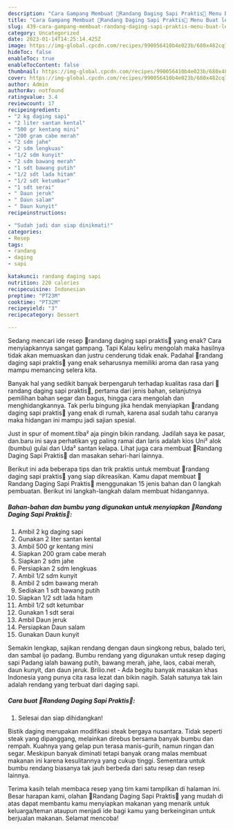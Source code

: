 ```yaml
---
description: "Cara Gampang Membuat 🥩Randang Daging Sapi Praktis🥩 Menu Buat lebaran"
title: "Cara Gampang Membuat 🥩Randang Daging Sapi Praktis🥩 Menu Buat lebaran"
slug: 439-cara-gampang-membuat-randang-daging-sapi-praktis-menu-buat-lebaran
category: Uncategorized
date: 2023-01-14T14:25:14.425Z
image: https://img-global.cpcdn.com/recipes/990056410b4e023b/680x482cq70/randang-daging-sapi-praktis-foto-resep-utama.jpg
hideToc: false
enableToc: true
enableTocContent: false
thumbnail: https://img-global.cpcdn.com/recipes/990056410b4e023b/680x482cq70/randang-daging-sapi-praktis-foto-resep-utama.jpg
cover: https://img-global.cpcdn.com/recipes/990056410b4e023b/680x482cq70/randang-daging-sapi-praktis-foto-resep-utama.jpg
author: Admin
authorAv: notfound
ratingvalue: 3.4
reviewcount: 17
recipeingredient:
- "2 kg daging sapi"
- "2 liter santan kental"
- "500 gr kentang mini"
- "200 gram cabe merah"
- "2 sdm jahe"
- "2 sdm lengkuas"
- "1/2 sdm kunyit"
- "2 sdm bawang merah"
- "1 sdt bawang putih"
- "1/2 sdt lada hitam"
- "1/2 sdt ketumbar"
- "1 sdt serai"
- " Daun jeruk"
- " Daun salam"
- " Daun kunyit"
recipeinstructions:

- "Sudah jadi dan siap dinikmati!"
categories:
- Resep
tags:
- randang
- daging
- sapi

katakunci: randang daging sapi 
nutrition: 220 calories
recipecuisine: Indonesian
preptime: "PT23M"
cooktime: "PT32M"
recipeyield: "3"
recipecategory: Dessert

---
```



Sedang mencari ide resep 🥩randang daging sapi praktis🥩 yang enak? Cara menyiapkannya sangat gampang. Tapi Kalau keliru mengolah maka hasilnya tidak akan memuaskan dan justru cenderung tidak enak. Padahal 🥩randang daging sapi praktis🥩 yang enak seharusnya memiliki aroma dan rasa yang mampu memancing selera kita.


Banyak hal yang sedikit banyak berpengaruh terhadap kualitas rasa dari 🥩randang daging sapi praktis🥩, pertama dari jenis bahan, selanjutnya pemilihan bahan segar dan bagus, hingga cara mengolah dan menghidangkannya. Tak perlu bingung jika hendak menyiapkan 🥩randang daging sapi praktis🥩 yang enak di rumah, karena asal sudah tahu caranya maka hidangan ini mampu jadi sajian spesial.

Just in spur of moment.tiba² aja pingin bikin randang. Jadilah saya ke pasar, dan.baru ini saya perhatikan yg paling ramai dan laris adalah kios Uni² alok (bumbu) gulai dan Uda² santan kelapa. Lihat juga cara membuat 🥩Randang Daging Sapi Praktis🥩 dan masakan sehari-hari lainnya.


Berikut ini ada beberapa tips dan trik praktis untuk membuat 🥩randang daging sapi praktis🥩 yang siap dikreasikan. Kamu dapat membuat 🥩Randang Daging Sapi Praktis🥩 menggunakan 15 jenis bahan dan 0 langkah pembuatan. Berikut ini langkah-langkah dalam membuat hidangannya.

<!--inarticleads1-->

##### Bahan-bahan dan bumbu yang digunakan untuk menyiapkan 🥩Randang Daging Sapi Praktis🥩:

1. Ambil 2 kg daging sapi
1. Gunakan 2 liter santan kental
1. Ambil 500 gr kentang mini
1. Siapkan 200 gram cabe merah
1. Siapkan 2 sdm jahe
1. Persiapkan 2 sdm lengkuas
1. Ambil 1/2 sdm kunyit
1. Ambil 2 sdm bawang merah
1. Sediakan 1 sdt bawang putih
1. Siapkan 1/2 sdt lada hitam
1. Ambil 1/2 sdt ketumbar
1. Gunakan 1 sdt serai
1. Ambil  Daun jeruk
1. Persiapkan  Daun salam
1. Gunakan  Daun kunyit


Semakin lengkap, sajikan rendang dengan daun singkong rebus, balado teri, dan sambal ijo padang. Bumbu rendang yang digunakan untuk resep daging sapi Padang ialah bawang putih, bawang merah, jahe, laos, cabai merah, daun kunyit, dan daun jeruk. Brilio.net - Ada begitu banyak masakan khas Indonesia yang punya cita rasa lezat dan bikin nagih. Salah satunya tak lain adalah rendang yang terbuat dari daging sapi. 

<!--inarticleads2-->

##### Cara buat 🥩Randang Daging Sapi Praktis🥩:


1. Selesai dan siap dihidangkan!

Bistik daging merupakan modifikasi steak bergaya nusantara. Tidak seperti steak yang dipanggang, melainkan direbus bersama banyak bumbu dan rempah. Kuahnya yang gelap pun terasa manis-gurih, namun ringan dan segar. Meskipun banyak diminati tetapi banyak orang malas membuat makanan ini karena kesulitannya yang cukup tinggi. Sementara untuk bumbu rendang biasanya tak jauh berbeda dari satu resep dan resep lainnya. 

Terima kasih telah membaca resep yang tim kami tampilkan di halaman ini. Besar harapan kami, olahan 🥩Randang Daging Sapi Praktis🥩 yang mudah di atas dapat membantu kamu menyiapkan makanan yang menarik untuk keluarga/teman ataupun menjadi ide bagi kamu yang berkeinginan untuk berjualan makanan. Selamat mencoba!
